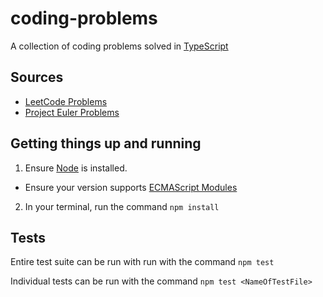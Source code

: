 # coding-problems
A collection of coding problems solved in [TypeScript](https://www.typescriptlang.org/docs/)

## Sources
- [LeetCode Problems](./LeetCode/LeetCode.md)
- [Project Euler Problems](./Project-Euler/Project-Euler.md)

## Getting things up and running
1. Ensure [Node](https://nodejs.org/en/) is installed.
  * Ensure your version supports [ECMAScript Modules](https://nodejs.org/dist/latest-v18.x/docs/api/esm.html#modules-ecmascript-modules)
2. In your terminal, run the command `npm install`

## Tests
Entire test suite can be run with run with the command `npm test`

Individual tests can be run with the command `npm test <NameOfTestFile>`
